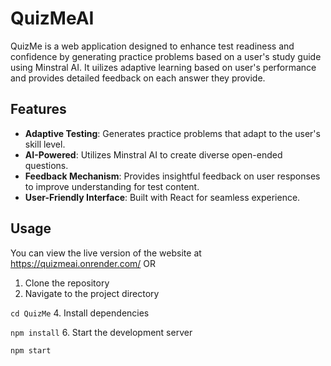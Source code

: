# QuizMeAI
QuizMe is a web application designed to enhance test readiness and confidence by generating practice problems based on a user's study guide using Minstral AI. It uilizes adaptive learning based on user's performance and provides detailed feedback on each answer they provide. 

## Features
- **Adaptive Testing**: Generates practice problems that adapt to the user's skill level.
- **AI-Powered**: Utilizes Minstral AI to create diverse open-ended questions.
- **Feedback Mechanism**: Provides insightful feedback on user responses to improve understanding for test content.
- **User-Friendly Interface**: Built with React for seamless experience.

## Usage
You can view the live version of the website at https://quizmeai.onrender.com/
OR 
1. Clone the repository
2. Navigate to the project directory

```cd QuizMe```
4. Install dependencies

```npm install```
6. Start the development server
  
  ```npm start```
